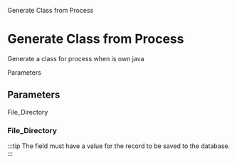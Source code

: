 
Generate Class from Process
# Generate Class from Process


Generate a class for process when is own java

Parameters
## Parameters


File_Directory
### File_Directory


:::tip
The field must have a value for the record to be saved to the database.
:::